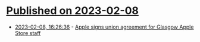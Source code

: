 # [Published on 2023-02-08](index.md)

* [2023-02-08, 16:26:36](https://news.ycombinator.com/item?id=34710379) - [Apple signs union agreement for Glasgow Apple Store staff](https://appleinsider.com/articles/23/02/08/apple-signs-union-agreement-for-glasgow-apple-store-staff)
